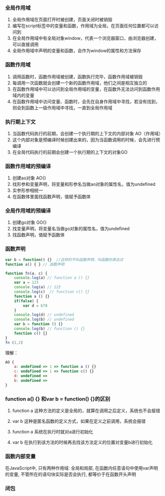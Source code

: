 ### 全局作用域
1. 全局作用域在页面打开时被创建，页面关闭时被销毁
2. 编写在script标签中的变量和函数，作用域为全局，在页面任何位置都可以访问到
3. 在全局作用域中有全局对象window，代表一个浏览器窗口，由浏览器创建，可以直接调用
4. 全局作用域中声明的变量和函数，会作为window的属性和方法保存

### 函数作用域
1. 调用函数时，函数作用域被创建，函数执行完毕，函数作用域被销毁
2. 每调用一次函数就会创建一个新的函数作用域，他们之间是相互独立的
3. 在函数作用域中可以访问到全局作用域的变量，在函数外无法访问到函数作用域内的变量
4. 在函数作用域中访问变量、函数时，会先在自身作用域中寻找，若没有找到，则会到函数上一级作用域中寻找，一直到全局作用域

### 执行期上下文
1. 当函数代码执行的前期，会创建一个执行期的上下文的内部对象 AO（作用域）
2. 这个内部对象是预编译时候创建出来的，因为当函数调用的时候，会先进行预编译
3. 在全局代码执行的前期会创建一个执行期的上下文的对象GO

### 函数作用域的预编译
1. 创建ao对象 AO{}
2. 找形参和变量声明，将变量和形参名当做ao对象的属性名，值为undefined
3. 实参形参相统一
4. 在函数体里面找函数声明，值赋予函数体

### 全局作用域的预编译
1. 创建go对象 GO{}
2. 找变量声明，将变量名当做go对象的属性名，值为undefined
3. 找函数声明，值赋予函数体

### 函数声明
```js
var b = function() {}  //这样的不叫函数声明，叫函数的表达式
function a() { } // 函数声明
```

```js
function fn(a, c) {
    console.log(a) // function a () {}
    var a = 123
    console.log(a) // 123 
    console.log(c)  // function c() {}
    function a () {}
    if(false) {
        var d = 678
    }
    console.log(d) // undefined
    console.log(b) // undefined
    var b = function () {}
    console.log(b) // function () {}
    function c() {}
}
fn (1,2)
```
理解：
```js
AO {
    a: undefined => 1 => function a () {}
    c: undefined => 1 => function c() {}
    d: undefined => 
    b: undefined => 
}
```

### function a() {} 和var b = function() {}的区别
1. function a 这种方法的定义是全局的，就算在调用之后定义，系统也不会报错
2. var b 这种是匿名函数的定义方式，如果在定义之前调用，系统会报错

3. function a 系统在执行时就对a进行初始化
4. var b 在执行到该方法的时候再去找该方法定义的位置对变量b进行初始化

### 函数内部变量
在JavaScript中, 只有两种作用域: 全局和局部, 在函数内任意语句中使用var声明的变量, 不管所在的语句块实际是否会执行, 都等价于在函数开头声明

### 闭包